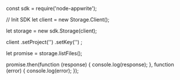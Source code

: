 const sdk = require('node-appwrite');

// Init SDK
let client = new Storage.Client();

let storage = new sdk.Storage(client);

client
    .setProject('')
    .setKey('')
;

let promise = storage.listFiles();

promise.then(function (response) {
    console.log(response);
}, function (error) {
    console.log(error);
});